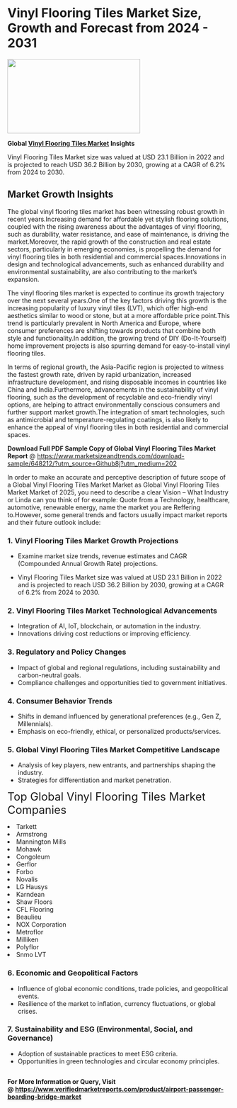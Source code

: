 <H1>Vinyl Flooring Tiles Market Size, Growth and Forecast from 2024 - 2031</H1><img class="aligncenter size-medium wp-image-584254" src="https://thirdeyenews.in/wp-content/uploads/2024/09/Global-Market-Research-300x168.jpeg" alt="" width="300" height="168" /><p><strong>Global&nbsp;<a href="https://www.marketsizeandtrends.com/download-sample/648212/?utm_source=Github8j?utm_medium=202">Vinyl Flooring Tiles Market</a> Insights</strong></p><p>Vinyl Flooring Tiles Market size was valued at USD 23.1 Billion in 2022 and is projected to reach USD 36.2 Billion by 2030, growing at a CAGR of 6.2% from 2024 to 2030.</p><p><h2>Market Growth Insights</h2> <p>The global vinyl flooring tiles market has been witnessing robust growth in recent years.Increasing demand for affordable yet stylish flooring solutions, coupled with the rising awareness about the advantages of vinyl flooring, such as durability, water resistance, and ease of maintenance, is driving the market.Moreover, the rapid growth of the construction and real estate sectors, particularly in emerging economies, is propelling the demand for vinyl flooring tiles in both residential and commercial spaces.Innovations in design and technological advancements, such as enhanced durability and environmental sustainability, are also contributing to the market’s expansion.</p> <p>The vinyl flooring tiles market is expected to continue its growth trajectory over the next several years.One of the key factors driving this growth is the increasing popularity of luxury vinyl tiles (LVT), which offer high-end aesthetics similar to wood or stone, but at a more affordable price point.This trend is particularly prevalent in North America and Europe, where consumer preferences are shifting towards products that combine both style and functionality.In addition, the growing trend of DIY (Do-It-Yourself) home improvement projects is also spurring demand for easy-to-install vinyl flooring tiles.</p> <p>In terms of regional growth, the Asia-Pacific region is projected to witness the fastest growth rate, driven by rapid urbanization, increased infrastructure development, and rising disposable incomes in countries like China and India.Furthermore, advancements in the sustainability of vinyl flooring, such as the development of recyclable and eco-friendly vinyl options, are helping to attract environmentally conscious consumers and further support market growth.The integration of smart technologies, such as antimicrobial and temperature-regulating coatings, is also likely to enhance the appeal of vinyl flooring tiles in both residential and commercial spaces.</p> <p><span class=""><strong>Download Full PDF Sample Copy of Global Vinyl Flooring Tiles Market Report</strong> @ <a href="https://www.marketsizeandtrends.com/download-sample/648212/?utm_source=Github8j?utm_medium=202" target="_blank">https://www.marketsizeandtrends.com/download-sample/648212/?utm_source=Github8j?utm_medium=202</a></span></p><p>In order to make an accurate and perceptive description of future scope of a Global&nbsp;Vinyl Flooring Tiles Market Market as Global&nbsp;Vinyl Flooring Tiles Market Market of 2025, you need to describe a clear Vision &ndash; What Industry or Linda can you think of for example: Quote from a Technology, healthcare, automotive, renewable energy, name the market you are Reffering to.However, some general trends and factors usually impact market reports and their future outlook include:</p><h3>1.&nbsp;<strong>Vinyl Flooring Tiles Market Growth Projections</strong></h3><ul><li>Examine market size trends, revenue estimates and CAGR (Compounded Annual Growth Rate) projections.</li><li><p>Vinyl Flooring Tiles Market size was valued at USD 23.1 Billion in 2022 and is projected to reach USD 36.2 Billion by 2030, growing at a CAGR of 6.2% from 2024 to 2030.</p></li></ul><h3>2.&nbsp;<strong>Vinyl Flooring Tiles Market Technological Advancements</strong></h3><ul><li>Integration of AI, IoT, blockchain, or automation in the industry.</li><li>Innovations driving cost reductions or improving efficiency.</li></ul><h3>3.&nbsp;<strong>Regulatory and Policy Changes</strong></h3><ul><li>Impact of global and regional regulations, including sustainability and carbon-neutral goals.</li><li>Compliance challenges and opportunities tied to government initiatives.</li></ul><h3>4.&nbsp;<strong>Consumer Behavior Trends</strong></h3><ul><li>Shifts in demand influenced by generational preferences (e.g., Gen Z, Millennials).</li><li>Emphasis on eco-friendly, ethical, or personalized products/services.</li></ul><h3>5.&nbsp;<strong>Global Vinyl Flooring Tiles Market Competitive Landscape</strong></h3><ul><li>Analysis of key players, new entrants, and partnerships shaping the industry.</li><li>Strategies for differentiation and market penetration.</li></ul><p data-pm-slice="1 1 []"><span style="color: inherit; font-family: inherit; font-size: 25px;">Top Global Vinyl Flooring Tiles Market Companies</span></p><div class="" data-test-id=""><p><li>Tarkett</li><li> Armstrong</li><li> Mannington Mills</li><li> Mohawk</li><li> Congoleum</li><li> Gerflor</li><li> Forbo</li><li> Novalis</li><li> LG Hausys</li><li> Karndean</li><li> Shaw Floors</li><li> CFL Flooring</li><li> Beaulieu</li><li> NOX Corporation</li><li> Metroflor</li><li> Milliken</li><li> Polyflor</li><li> Snmo LVT</li></p></div><h3>6.&nbsp;<strong>Economic and Geopolitical Factors</strong></h3><ul><li>Influence of global economic conditions, trade policies, and geopolitical events.</li><li>Resilience of the market to inflation, currency fluctuations, or global crises.</li></ul><h3>7.&nbsp;<strong>Sustainability and ESG (Environmental, Social, and Governance)</strong></h3><ul><li>Adoption of sustainable practices to meet ESG criteria.</li><li>Opportunities in green technologies and circular economy principles.</li></ul><h2><strong style="font-size: 14px;">For More Information or Query, Visit @&nbsp;</strong><a style="background-color: #ffffff; font-size: 14px;" href="https://www.marketsizeandtrends.com/report/vinyl-flooring-tiles-market/" target="_blank">https://www.verifiedmarketreports.com/product/airport-passenger-boarding-bridge-market</a></h2>